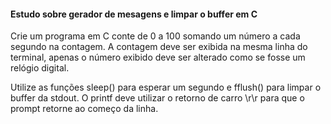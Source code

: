 #### Estudo sobre gerador de mesagens e limpar o buffer em C

Crie um programa em C conte de 0 a 100 somando um número a cada segundo na contagem.
A contagem deve ser exibida na mesma linha do terminal, apenas o número exibido deve
ser alterado como se fosse um relógio digital.

Utilize as funções sleep() para esperar um segundo e fflush() para limpar o buffer da stdout.
O printf deve utilizar o retorno de carro \\r\\r para que o prompt retorne ao começo da linha.

